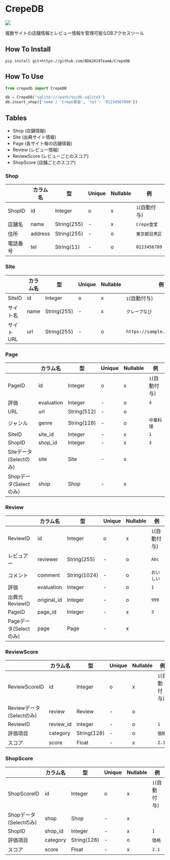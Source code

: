 # CrepeDB


![](https://github.com/BDA2019TeamA/CrepeDB/workflows/Test%20CrepeDB/badge.svg)

複数サイトの店舗情報とレビュー情報を管理可能なDBアクセスツール



## How To Install

```
pip install git+https://github.com/BDA2019TeamA/CrepeDB
```



## How To Use

```python
from crepedb import CrepeDB

db = CrepeDB('sqlite:///path/to/db.sqlite3')
db.insert_shop({'name': 'Crepe食堂', 'tel': '01234567890'})
```



## Tables

- Shop (店舗情報)
- Site (出典サイト情報)
- Page (各サイト毎の店舗情報)
- Review (レビュー情報)
- ReviewScore (レビューごとのスコア)
- ShopScore (店舗ごとのスコア)


### Shop

|          | カラム名 | 型          | Unique | Nullable | 例             |
| -------- | -------- | ----------- | ------ | -------- | -------------- |
| ShopID   | id       | Integer     | o      | x        | `1`(自動付与)  |
| 店舗名   | name     | String(255) | -      | x        | `Crepe食堂`    |
| 住所     | address  | String(255) | -      | o        | `東京都目黒区` |
| 電話番号 | tel      | String(11)  | -      | o        | `0123456789`   |


### Site

|           | カラム名 | 型          | Unique | Nullable | 例                            |
| --------- | -------- | ----------- | ------ | -------- | ----------------------------- |
| SiteID    | id       | Integer     | o      | x        | `1`(自動付与)                 |
| サイト名  | name     | String(255) | -      | x        | `クレープなび`                |
| サイトURL | url      | String(255) | -      | o        | `https://sample.crepenavi.jp` |


### Page

|                        | カラム名   | 型          | Unique | Nullable | 例            |
| ---------------------- | ---------- | ----------- | ------ | -------- | ------------- |
| PageID                 | id         | Integer     | o      | x        | `1`(自動付与) |
| 評価                   | evaluation | Integer     | -      | o        | `4`           |
| URL                    | url        | String(512) | -      | o        |               |
| ジャンル               | genre      | String(128) | -      | o        | `中華料理`    |
| SiteID                 | site_id    | Integer     | -      | x        | `1`           |
| ShopID                 | shop_id    | Integer     | -      | x        | `3`           |
| Siteデータ(Selectのみ) | site       | Site        | -      | x        |               |
| Shopデータ(Selectのみ) | shop       | Shop        | -      | x        |               |


### Review

|                        | カラム名    | 型           | Unique | Nullable | 例            |
| ---------------------- | ----------- | ------------ | ------ | -------- | ------------- |
| ReviewID               | id          | Integer      | o      | x        | `1`(自動付与) |
| レビュアー             | reviewer    | String(255)  | -      | o        | `Abc`         |
| コメント               | comment     | String(1024) | -      | o        | `おいしい`    |
| 評価                   | evaluation  | Integer      | -      | o        | `1`           |
| 出典元ReviewID         | original_id | Integer      | -      | o        | `999`         |
| PageID                 | page_id     | Integer      | -      | x        | `3`           |
| Pageデータ(Selectのみ) | page        | Page         | -      | x        |               |

### ReviewScore
|                          | カラム名  | 型          | Unique | Nullable | 例            |
| ------------------------ | --------- | ----------- | ------ | -------- | ------------- |
| ReviewScoreID            | id        | Integer     | o      | x        | `1`(自動付与) |
| Reviewデータ(Selectのみ) | review    | Review      | -      | o        |               |
| ReviewID                 | review_id | Integer     | -      | o        | `1`           |
| 評価項目                 | category  | String(128) | -      | o        | `価格`        |
| スコア                   | score     | Float       | -      | x        | `2.1`         |

### ShopScore
|                        | カラム名 | 型          | Unique | Nullable | 例            |
| ---------------------- | -------- | ----------- | ------ | -------- | ------------- |
| ShopScoreID            | id       | Integer     | o      | x        | `1`(自動付与) |
| Shopデータ(Selectのみ) | shop     | Shop        | -      | x        |               |
| ShopID                 | shop_id  | Integer     | -      | x        | `1`           |
| 評価項目               | category | String(128) | -      | o        | `価格`        |
| スコア                 | score    | Float       | -      | x        | `2.1`         |




